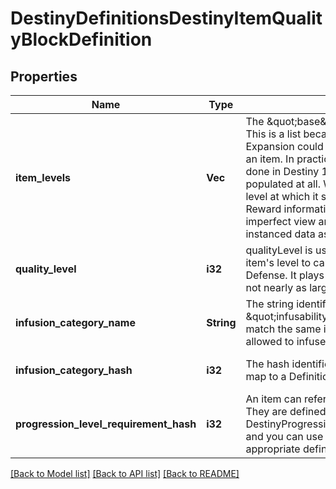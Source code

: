 # DestinyDefinitionsDestinyItemQualityBlockDefinition

## Properties
Name | Type | Description | Notes
------------ | ------------- | ------------- | -------------
**item_levels** | **Vec<i32>** | The \&quot;base\&quot; defined level of an item. This is a list because, in theory, each Expansion could define its own base level for an item.  In practice, not only was that never done in Destiny 1, but now this isn&#39;t even populated at all. When it&#39;s not populated, the level at which it spawns has to be inferred by Reward information, of which BNet receives an imperfect view and will only be reliable on instanced data as a result. | [optional] [default to null]
**quality_level** | **i32** | qualityLevel is used in combination with the item&#39;s level to calculate stats like Attack and Defense. It plays a role in that calculation, but not nearly as large as itemLevel does. | [optional] [default to null]
**infusion_category_name** | **String** | The string identifier for this item&#39;s \&quot;infusability\&quot;, if any.   Items that match the same infusionCategoryName are allowed to infuse with each other. | [optional] [default to null]
**infusion_category_hash** | **i32** | The hash identifier for the infusion. It does not map to a Definition entity. | [optional] [default to null]
**progression_level_requirement_hash** | **i32** | An item can refer to pre-set level requirements. They are defined in DestinyProgressionLevelRequirementDefinition, and you can use this hash to find the appropriate definition. | [optional] [default to null]

[[Back to Model list]](../README.md#documentation-for-models) [[Back to API list]](../README.md#documentation-for-api-endpoints) [[Back to README]](../README.md)


